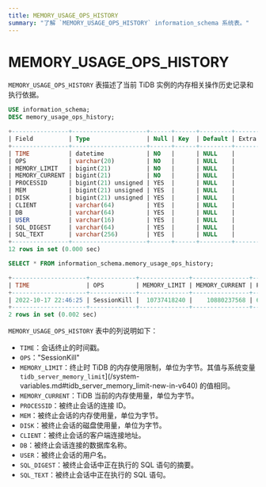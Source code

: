 ```yaml
---
title: MEMORY_USAGE_OPS_HISTORY
summary: "了解 `MEMORY_USAGE_OPS_HISTORY` information_schema 系统表。"
---
```


# MEMORY_USAGE_OPS_HISTORY

`MEMORY_USAGE_OPS_HISTORY` 表描述了当前 TiDB 实例的内存相关操作历史记录和执行依据。

```sql
USE information_schema;
DESC memory_usage_ops_history;
```

```sql
+----------------+---------------------+------+------+---------+-------+
| Field          | Type                | Null | Key  | Default | Extra |
+----------------+---------------------+------+------+---------+-------+
| TIME           | datetime            | NO   |      | NULL    |       |
| OPS            | varchar(20)         | NO   |      | NULL    |       |
| MEMORY_LIMIT   | bigint(21)          | NO   |      | NULL    |       |
| MEMORY_CURRENT | bigint(21)          | NO   |      | NULL    |       |
| PROCESSID      | bigint(21) unsigned | YES  |      | NULL    |       |
| MEM            | bigint(21) unsigned | YES  |      | NULL    |       |
| DISK           | bigint(21) unsigned | YES  |      | NULL    |       |
| CLIENT         | varchar(64)         | YES  |      | NULL    |       |
| DB             | varchar(64)         | YES  |      | NULL    |       |
| USER           | varchar(16)         | YES  |      | NULL    |       |
| SQL_DIGEST     | varchar(64)         | YES  |      | NULL    |       |
| SQL_TEXT       | varchar(256)        | YES  |      | NULL    |       |
+----------------+---------------------+------+------+---------+-------+
12 rows in set (0.000 sec)
```


```sql
SELECT * FROM information_schema.memory_usage_ops_history;
```

```sql
+---------------------+-------------+--------------+----------------+---------------------+------------+------+-----------------+------+------+------------------------------------------------------------------+----------------------------------------------------------------------+
| TIME                | OPS         | MEMORY_LIMIT | MEMORY_CURRENT | PROCESSID           | MEM        | DISK | CLIENT          | DB   | USER | SQL_DIGEST                                                       | SQL_TEXT                                                             |
+---------------------+-------------+--------------+----------------+---------------------+------------+------+-----------------+------+------+------------------------------------------------------------------+----------------------------------------------------------------------+
| 2022-10-17 22:46:25 | SessionKill |  10737418240 |    10880237568 | 6718275530455515543 | 7905028235 |    0 | 127.0.0.1:34394 | test | root | 146b3d812852663a20635fbcf02be01688f52c8d433dafec0d496a14f0b59df6 | desc analyze select * from t t1 join t t2 on t1.a=t2.a order by t1.a |
+---------------------+-------------+--------------+----------------+---------------------+------------+------+-----------------+------+------+------------------------------------------------------------------+----------------------------------------------------------------------+
2 rows in set (0.002 sec)
```

`MEMORY_USAGE_OPS_HISTORY` 表中的列说明如下：

* `TIME`：会话终止的时间戳。
* `OPS`："SessionKill"
* `MEMORY_LIMIT`：终止时 TiDB 的内存使用限制，单位为字节。其值与系统变量 `tidb_server_memory_limit`](/system-variables.md#tidb_server_memory_limit-new-in-v640) 的值相同。
* `MEMORY_CURRENT`：TiDB 当前的内存使用量，单位为字节。
* `PROCESSID`：被终止会话的连接 ID。
* `MEM`：被终止会话的内存使用量，单位为字节。
* `DISK`：被终止会话的磁盘使用量，单位为字节。
* `CLIENT`：被终止会话的客户端连接地址。
* `DB`：被终止会话连接的数据库名称。
* `USER`：被终止会话的用户名。
* `SQL_DIGEST`：被终止会话中正在执行的 SQL 语句的摘要。
* `SQL_TEXT`：被终止会话中正在执行的 SQL 语句。
